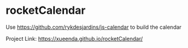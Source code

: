 # rocketCalendar

Use https://github.com/rykdesjardins/js-calendar to build the calendar

Project Link: https://xueenda.github.io/rocketCalendar/
